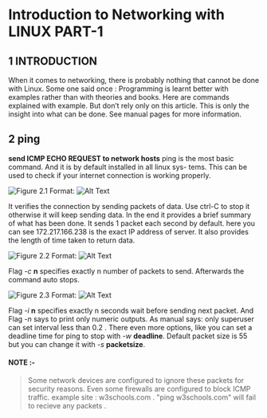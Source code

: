 # Introduction to Networking with LINUX PART-1
## 1 INTRODUCTION
When it comes to networking, there is probably nothing that cannot
be done with Linux.
Some one said once : Programming is learnt better with examples
rather than with theories and books. Here are commands explained
with example. But don’t rely only on this article. This is only
the insight into what can be done. See manual pages for more
information.
## 2 ping
**send ICMP ECHO REQUEST to network hosts**
ping is the most basic command. And it is by default installed in all linux sys-
tems. This can be used to check if your internet connection is working properly.

![Figure 2.1](/image/ping-google.png)
Format: ![Alt Text](url)

It verifies the connection by sending packets of data. Use ctrl-C to stop it
otherwise it will keep sending data. In the end it provides a brief summary of
what has been done. It sends 1 packet each second by default. here you can see
172.217.166.238 is the exact IP address of server. It also provides the length of
time taken to return data.

![Figure 2.2](/image/ping-count.png)
Format: ![Alt Text](url)

Flag *-c* **n** specifies exactly n number of packets to send.
Afterwards the command auto stops.

![Figure 2.3](/image/ping-intr-num.png)
Format: ![Alt Text](url)

Flag *-i* **n** specifies exactly n seconds wait before sending next packet.
And Flag *-n* says to print only numeric outputs.
As manual says: only superuser can set interval less than 0.2 .
There even more options, like you can set a deadline time for ping to stop
with *-w* **deadline**.
Default packet size is 55 but you can change it with *-s* **packetsize**.
#### NOTE :-
> Some network devices are configured to ignore these packets for security reasons. Even some firewalls are configured to block ICMP traffic.
> example site : w3schools.com .
> "ping w3schools.com" will fail to recieve any packets .
